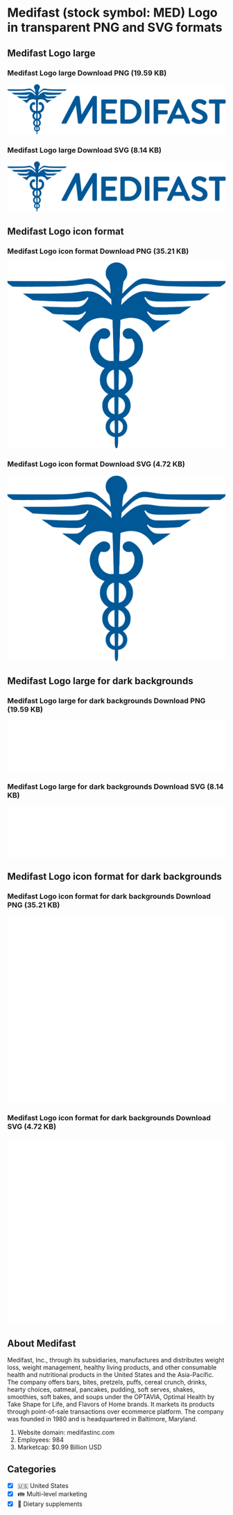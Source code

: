 # Medifast (stock symbol: MED) Logo in transparent PNG and SVG formats

## Medifast Logo large

### Medifast Logo large Download PNG (19.59 KB)

![Medifast Logo large Download PNG (19.59 KB)](/img/orig/MED_BIG-cc74bb73.png)

### Medifast Logo large Download SVG (8.14 KB)

![Medifast Logo large Download SVG (8.14 KB)](/img/orig/MED_BIG-bbe45ea7.svg)

## Medifast Logo icon format

### Medifast Logo icon format Download PNG (35.21 KB)

![Medifast Logo icon format Download PNG (35.21 KB)](/img/orig/MED-fd9ac272.png)

### Medifast Logo icon format Download SVG (4.72 KB)

![Medifast Logo icon format Download SVG (4.72 KB)](/img/orig/MED-fbd4486f.svg)

## Medifast Logo large for dark backgrounds

### Medifast Logo large for dark backgrounds Download PNG (19.59 KB)

![Medifast Logo large for dark backgrounds Download PNG (19.59 KB)](/img/orig/MED_BIG.D-fa4e5541.png)

### Medifast Logo large for dark backgrounds Download SVG (8.14 KB)

![Medifast Logo large for dark backgrounds Download SVG (8.14 KB)](/img/orig/MED_BIG.D-4849fa3a.svg)

## Medifast Logo icon format for dark backgrounds

### Medifast Logo icon format for dark backgrounds Download PNG (35.21 KB)

![Medifast Logo icon format for dark backgrounds Download PNG (35.21 KB)](/img/orig/MED.D-bb35b383.png)

### Medifast Logo icon format for dark backgrounds Download SVG (4.72 KB)

![Medifast Logo icon format for dark backgrounds Download SVG (4.72 KB)](/img/orig/MED.D-a330b261.svg)

## About Medifast

Medifast, Inc., through its subsidiaries, manufactures and distributes weight loss, weight management, healthy living products, and other consumable health and nutritional products in the United States and the Asia-Pacific. The company offers bars, bites, pretzels, puffs, cereal crunch, drinks, hearty choices, oatmeal, pancakes, pudding, soft serves, shakes, smoothies, soft bakes, and soups under the OPTAVIA, Optimal Health by Take Shape for Life, and Flavors of Home brands. It markets its products through point-of-sale transactions over ecommerce platform. The company was founded in 1980 and is headquartered in Baltimore, Maryland.

1. Website domain: medifastinc.com
2. Employees: 984
3. Marketcap: $0.99 Billion USD


## Categories
- [x] 🇺🇸 United States
- [x] 👪 Multi-level marketing
- [x] 🥑 Dietary supplements
